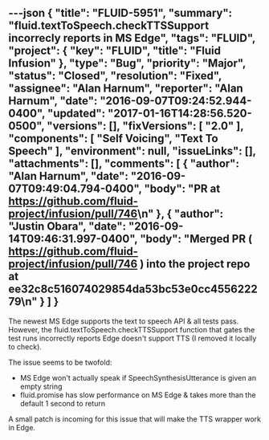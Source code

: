 ---json
{
  "title": "FLUID-5951",
  "summary": "fluid.textToSpeech.checkTTSSupport incorrecly reports in MS Edge",
  "tags": "FLUID",
  "project": {
    "key": "FLUID",
    "title": "Fluid Infusion"
  },
  "type": "Bug",
  "priority": "Major",
  "status": "Closed",
  "resolution": "Fixed",
  "assignee": "Alan Harnum",
  "reporter": "Alan Harnum",
  "date": "2016-09-07T09:24:52.944-0400",
  "updated": "2017-01-16T14:28:56.520-0500",
  "versions": [],
  "fixVersions": [
    "2.0"
  ],
  "components": [
    "Self Voicing",
    "Text To Speech"
  ],
  "environment": null,
  "issueLinks": [],
  "attachments": [],
  "comments": [
    {
      "author": "Alan Harnum",
      "date": "2016-09-07T09:49:04.794-0400",
      "body": "PR at <https://github.com/fluid-project/infusion/pull/746>\n"
    },
    {
      "author": "Justin Obara",
      "date": "2016-09-14T09:46:31.997-0400",
      "body": "Merged PR ( <https://github.com/fluid-project/infusion/pull/746> ) into the project repo at ee32c8c516074029854da53bc53e0cc455622279\n"
    }
  ]
}
---
The newest MS Edge supports the text to speech API & all tests pass. However, the fluid.textToSpeech.checkTTSSupport function that gates the test runs incorrectly reports Edge doesn't support TTS (I removed it locally to check).

The issue seems to be twofold:

* MS Edge won't actually speak if SpeechSynthesisUtterance is given an empty string
* fluid.promise has slow performance on MS Edge & takes more than the default 1 second to return

A small patch is incoming for this issue that will make the TTS wrapper work in Edge.

        